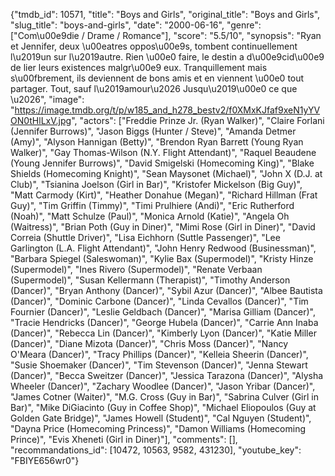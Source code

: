 {"tmdb_id": 10571, "title": "Boys and Girls", "original_title": "Boys and Girls", "slug_title": "boys-and-girls", "date": "2000-06-16", "genre": ["Com\u00e9die / Drame / Romance"], "score": "5.5/10", "synopsis": "Ryan et Jennifer, deux \u00eatres oppos\u00e9s, tombent continuellement l\u2019un sur l\u2019autre. Rien \u00e0 faire, le destin a d\u00e9cid\u00e9 de lier leurs existences malgr\u00e9 eux. Tranquillement mais s\u00fbrement, ils deviennent de bons amis et en viennent \u00e0 tout partager. Tout, sauf l\u2019amour\u2026 Jusqu\u2019\u00e0 ce que \u2026", "image": "https://image.tmdb.org/t/p/w185_and_h278_bestv2/f0XMxKJfaf9xeN1yYVON0tHlLxV.jpg", "actors": ["Freddie Prinze Jr. (Ryan Walker)", "Claire Forlani (Jennifer Burrows)", "Jason Biggs (Hunter / Steve)", "Amanda Detmer (Amy)", "Alyson Hannigan (Betty)", "Brendon Ryan Barrett (Young Ryan Walker)", "Gay Thomas-Wilson (N.Y. Flight Attendant)", "Raquel Beaudene (Young Jennifer Burrows)", "David Smigelski (Homecoming King)", "Blake Shields (Homecoming Knight)", "Sean Maysonet (Michael)", "John X (D.J. at Club)", "Tsianina Joelson (Girl in Bar)", "Kristofer Mickelson (Big Guy)", "Matt Carmody (Kirt)", "Heather Donahue (Megan)", "Richard Hillman (Frat Guy)", "Tim Griffin (Timmy)", "Timi Prulhiere (Andi)", "Eric Rutherford (Noah)", "Matt Schulze (Paul)", "Monica Arnold (Katie)", "Angela Oh (Waitress)", "Brian Poth (Guy in Diner)", "Mimi Rose (Girl in Diner)", "David Correia (Shuttle Driver)", "Lisa Eichhorn (Suttle Passenger)", "Lee Garlington (L.A. Flight Attendant)", "John Henry Redwood (Businessman)", "Barbara Spiegel (Saleswoman)", "Kylie Bax (Supermodel)", "Kristy Hinze (Supermodel)", "Ines Rivero (Supermodel)", "Renate Verbaan (Supermodel)", "Susan Kellermann (Therapist)", "Timothy Anderson (Dancer)", "Bryan Anthony (Dancer)", "Sybil Azur (Dancer)", "Albee Bautista (Dancer)", "Dominic Carbone (Dancer)", "Linda Cevallos (Dancer)", "Tim Fournier (Dancer)", "Leslie Geldbach (Dancer)", "Marisa Gilliam (Dancer)", "Tracie Hendricks (Dancer)", "George Hubela (Dancer)", "Carrie Ann Inaba (Dancer)", "Rebecca Lin (Dancer)", "Kimberly Lyon (Dancer)", "Katie Miller (Dancer)", "Diane Mizota (Dancer)", "Chris Moss (Dancer)", "Nancy O'Meara (Dancer)", "Tracy Phillips (Dancer)", "Kelleia Sheerin (Dancer)", "Susie Shoemaker (Dancer)", "Tim Stevenson (Dancer)", "Jenna Stewart (Dancer)", "Becca Sweitzer (Dancer)", "Jessica Tarazona (Dancer)", "Alysha Wheeler (Dancer)", "Zachary Woodlee (Dancer)", "Jason Yribar (Dancer)", "James Cotner (Waiter)", "M.G. Cross (Guy in Bar)", "Sabrina Culver (Girl in Bar)", "Mike DiGiacinto (Guy in Coffee Shop)", "Michael Eliopoulos (Guy at Golden Gate Bridge)", "James Howell (Student)", "Cal Nguyen (Student)", "Dayna Price (Homecoming Princess)", "Damon Williams (Homecoming Prince)", "Evis Xheneti (Girl in Diner)"], "comments": [], "recommandations_id": [10472, 10563, 9582, 431230], "youtube_key": "FBIYE656wr0"}